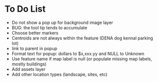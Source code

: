 To Do List
==========

* Do not show a pop up for background image layer
* BUG: the tool tip tends to accumulate
* Choose better markers
* Centroids are not always within the feature (DENA dog kennal parking lot)
* link to parent in popup
* Format text for popup:  dollars to $x,xxx.yy and NULL to Unknown
* Use feature name if map label is null (or populate missing map labels, mostly buildings)
* Add assets layer
* Add other location types (landscape, sites, etc)

